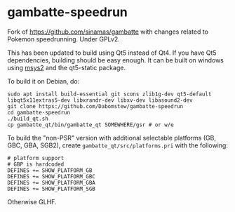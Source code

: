 # gambatte-speedrun

Fork of https://github.com/sinamas/gambatte with changes related to Pokemon speedrunning. Under GPLv2.

This has been updated to build using Qt5 instead of Qt4. If you have Qt5 dependencies, building should be easy enough. It can be built on windows using [msys2](https://msys2.github.io/) and the qt5-static package.

To build it on Debian, do:

    sudo apt install build-essential git scons zlib1g-dev qt5-default libqt5x11extras5-dev libxrandr-dev libxv-dev libasound2-dev
    git clone https://github.com/Dabomstew/gambatte-speedrun
    cd gambatte-speedrun
    ./build_qt.sh
    cp gambatte_qt/bin/gambatte_qt SOMEWHERE/gsr # or w/e
    
To build the "non-PSR" version with additional selectable platforms (GB, GBC, GBA, SGB2), create `gambatte_qt/src/platforms.pri` with the following:
    
    # platform support
    # GBP is hardcoded
    DEFINES += SHOW_PLATFORM_GB
    DEFINES += SHOW_PLATFORM_GBC
    DEFINES += SHOW_PLATFORM_GBA
    DEFINES += SHOW_PLATFORM_SGB

Otherwise GLHF.
